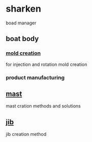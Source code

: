 # sharken
boad manager
## boat body
### [mold creation](./body/mold.md)
for injection and rotation mold creation
### product manufacturing

## [mast](./mast/mast.md)
mast cration methods and solutions
## [jib](./jib/jib.md)
jib creation method
